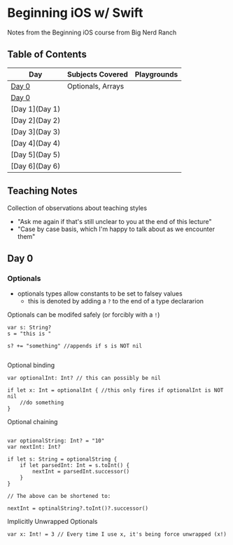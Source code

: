 # Beginning iOS w/ Swift

Notes from the Beginning iOS course from Big Nerd Ranch

## Table of Contents

|  Day | Subjects Covered  | Playgrounds |
|---|---|---|
| [Day 0](#Day-0)  | Optionals, Arrays  |
|[Day 0](#Day-0)|||
|[Day 1](Day 1)|||
|[Day 2](Day 2)|||
|[Day 3](Day 3)|||
|[Day 4](Day 4)|||
|[Day 5](Day 5)|||
|[Day 6](Day 6)|||

## Teaching Notes
Collection of observations about teaching styles  

- "Ask me again if that's still unclear to you at the end of this lecture"
- "Case by case basis, which I'm happy to talk about as we encounter them"


## Day 0

### Optionals
* optionals types allow constants to be set to falsey values
	* this is denoted by adding a `?` to the end of a type declararion

Optionals can be modifed safely (or forcibly with a `!`)

```
var s: String?
s = "this is "
	
s? += "something" //appends if s is NOT nil
	
```

Optional binding

```
var optionalInt: Int? // this can possibly be nil

if let x: Int = optionalInt { //this only fires if optionalInt is NOT nil
    //do something
}
```

Optional chaining

```

var optionalString: Int? = "10"
var nextInt: Int?

if let s: String = optionalString {
    if let parsedInt: Int = s.toInt() {
        nextInt = parsedInt.successor()
    }
}

// The above can be shortened to:

nextInt = optinalString?.toInt()?.successor()

```

Implicitly Unwrapped Optionals

```
var x: Int! = 3 // Every time I use x, it's being force unwrapped (x!)

```